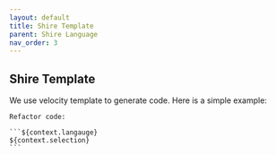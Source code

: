 ```yaml
---
layout: default
title: Shire Template
parent: Shire Language
nav_order: 3
---
```


## Shire Template

We use velocity template to generate code. Here is a simple example:
    
    Refactor code:
    
    ```${context.langauge}
    ${context.selection}
    ```

